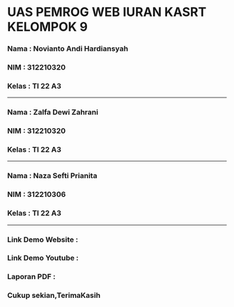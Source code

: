 # UAS PEMROG WEB IURAN KASRT KELOMPOK 9

### Nama : Novianto Andi Hardiansyah

### NIM : 312210320

### Kelas : TI 22 A3

---

### Nama : Zalfa Dewi Zahrani

### NIM : 312210320

### Kelas : TI 22 A3

---

### Nama : Naza Sefti Prianita

### NIM : 312210306

### Kelas : TI 22 A3

---

### Link Demo Website : 

### Link Demo Youtube : 

### Laporan PDF : 

### Cukup sekian,TerimaKasih